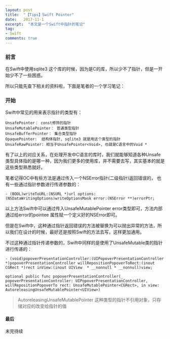 ```yaml
---
layout: post
title:  "【Tips】Swift Pointer"
date:   2017-11-1
excerpt:  "本文是一个Swift中指针的笔记"
tag:
- Swift
comments: true
---
```


### 前言

在Swift中使用sqlite3 这个库的时候，因为是C的库，所以少不了指针，但是一开始少不了一些困惑。

所以只能先查下相关的资料啦，下面是笔者的一个学习笔记：

### 开始

Swift中常见的用来表示指针的类型有：

```
UnsafePointer： const修饰的指针
UnsafeMutablePointer： 普通类型指针
UnsafeBufferPointer： 集合类型指针
OpaquePointer:  结构体指针, sqlite3 就是用这个类型的指针
UnsafeRawPointer: 相当于UnsafePointer<Void>, 也就是C语言中的Void *
```

有了以上的对应关系，在处理开发中C语言的库时，我们就能够知道各种Unsafe类型具体指的是哪一种，因为我们更多的使用库，并不需要去写，其实基本的就是这些类型熟悉就好。

笔者记得OC中有些方法是通过传入一个NSError指针(二级指针)返回错误的， 也有一些通过指针参数进行传递参数的：

```
- (BOOL)writeToURL:(NSURL *)url options:(NSDataWritingOptions)writeOptionsMask error:(NSError **)errorPtr;
```

以上方法Swift中可以通过传入UnsafeMutablePointer<NSError>  error类型即可，方法内部通过给error的pointee 属性赋一个定义好的NSError即可。

但是在Swift中，这种通过指针返回错误的方法被替换为可以抛出异常的方法，所以我们在设计的时候，最好还是按照Swift的方法去写，这样更加通用。

不过这种通过指针传递参数的，Swift中同样的是使用了UnsafeMutable类的指针进行传递的：

```
- (void)popoverPresentationController:(UIPopoverPresentationController *)popoverPresentationController willRepositionPopoverToRect:(inout CGRect *)rect inView:(inout UIView  * __nonnull * __nonnull)view;

optional public func popoverPresentationController(_ popoverPresentationController: UIPopoverPresentationController, willRepositionPopoverTo rect: UnsafeMutablePointer<CGRect>, in view: AutoreleasingUnsafeMutablePointer<UIView>)
```

> AutoreleasingUnsafeMutablePointer 这种类型的指针不引用对象，只存储对应的改变给指针的值

#### 最后

未完待续
